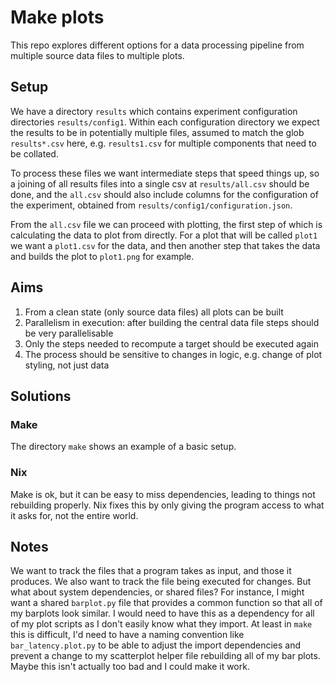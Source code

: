# Make plots

This repo explores different options for a data processing pipeline from multiple source data files to multiple plots.

## Setup

We have a directory `results` which contains experiment configuration directories `results/config1`.
Within each configuration directory we expect the results to be in potentially multiple files, assumed to match the glob `results*.csv` here, e.g. `results1.csv` for multiple components that need to be collated.

To process these files we want intermediate steps that speed things up, so a joining of all results files into a single csv at `results/all.csv` should be done, and the `all.csv` should also include columns for the configuration of the experiment, obtained from `results/config1/configuration.json`.

From the `all.csv` file we can proceed with plotting, the first step of which is calculating the data to plot from directly.
For a plot that will be called `plot1` we want a `plot1.csv` for the data, and then another step that takes the data and builds the plot to `plot1.png` for example.

## Aims

1. From a clean state (only source data files) all plots can be built
2. Parallelism in execution: after building the central data file steps should be very parallelisable
3. Only the steps needed to recompute a target should be executed again
4. The process should be sensitive to changes in logic, e.g. change of plot styling, not just data

## Solutions

### Make

The directory `make` shows an example of a basic setup.

### Nix

Make is ok, but it can be easy to miss dependencies, leading to things not rebuilding properly.
Nix fixes this by only giving the program access to what it asks for, not the entire world.

## Notes

We want to track the files that a program takes as input, and those it produces.
We also want to track the file being executed for changes.
But what about system dependencies, or shared files?
For instance, I might want a shared `barplot.py` file that provides a common function so that all of my barplots look similar.
I would need to have this as a dependency for all of my plot scripts as I don't easily know what they import.
At least in `make` this is difficult, I'd need to have a naming convention like `bar_latency.plot.py` to be able to adjust the import dependencies and prevent a change to my scatterplot helper file rebuilding all of my bar plots.
Maybe this isn't actually too bad and I could make it work.

